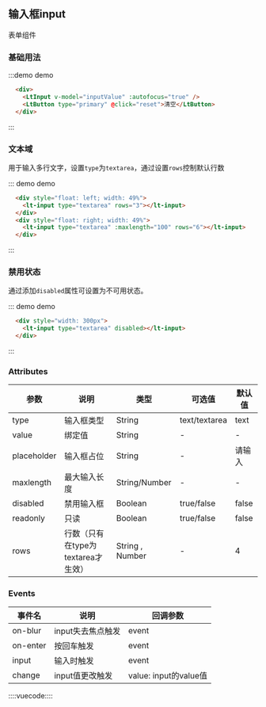 ## 输入框input
表单组件

### 基础用法
:::demo demo
```html
  <div>
    <LtInput v-model="inputValue" :autofocus="true" />
    <LtButton type="primary" @click="reset">清空</LtButton>
  </div>
```
:::

### 文本域

用于输入多行文字，设置`type`为`textarea`，通过设置`rows`控制默认行数

::: demo demo
```html
  <div style="float: left; width: 49%">
    <lt-input type="textarea" rows="3"></lt-input>
  </div>
  <div style="float: right; width: 49%">
    <lt-input type="textarea" :maxlength="100" rows="6"></lt-input>
  </div>
```
:::

### 禁用状态

通过添加`disabled`属性可设置为不可用状态。

::: demo demo
```html
  <div style="width: 300px">
    <lt-input type="textarea" disabled></lt-input>
  </div>
```
:::

### Attributes

参数|说明|类型|可选值|默认值
--------|--------|--------|--------|--------
type|输入框类型|String|text/textarea|text
value|绑定值|String|-|-
placeholder|输入框占位|String|-|请输入
maxlength|最大输入长度|String/Number|-|-
disabled|禁用输入框|Boolean|true/false|false
readonly|只读|Boolean|true/false|false
rows|行数（只有在type为textarea才生效）|String , Number|-|4

### Events

事件名|说明|回调参数
--------|--------|--------
on-blur|input失去焦点触发|event
on-enter|按回车触发|event
input|输入时触发|event
change|input值更改触发|value: input的value值

::::vuecode::::
<script>
export default {
  data () {
    return {
      inputValue: ''
    }
  },
  watch: {
    inputValue() {
      console.log(this.inputValue)
    },
  },
  methods: {
    reset() {
      this.inputValue = ''
    }
  }
}
</script>
